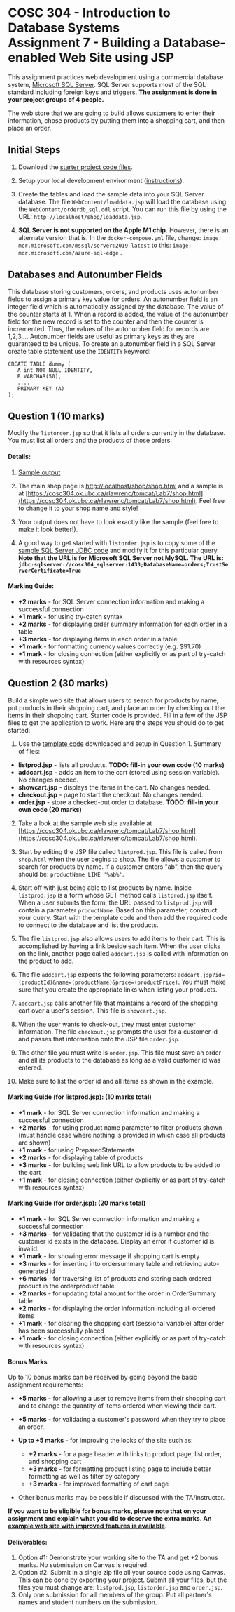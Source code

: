 # COSC 304 - Introduction to Database Systems<br>Assignment 7 - Building a Database-enabled Web Site using JSP

This assignment practices web development using a commercial database system, [Microsoft SQL Server](https://www.microsoft.com/en-ca/sql-server)</a>. SQL Server supports most of the SQL standard including foreign keys and triggers.  **The assignment is done in your project groups of 4 people.**</p>

The web store that we are going to build allows customers to enter their information, chose products by putting them into a shopping cart, and then place an order.

## Initial Steps


1. Download the [starter project code files](304_lab7_starter_java.zip). 

2. Setup your local development environment ([instructions](setup/)). 

3. Create the tables and load the sample data into your SQL Server database.  The file `WebContent/loaddata.jsp` will load the database using the `WebContent/orderdb_sql.ddl` script. You can run this file by using the URL: `http://localhost/shop/loaddata.jsp`.

4. **SQL Server is not supported on the Apple M1 chip.** However, there is an alternate version that is. In the `docker-compose.yml` file, change:
`image: mcr.microsoft.com/mssql/server:2019-latest` to this: `image: mcr.microsoft.com/azure-sql-edge` .


## Databases and Autonumber Fields

This database storing customers, orders, and products uses autonumber fields to assign a primary key value for orders.  An autonumber field is an integer field which is automatically assigned by the database.  The value of the counter starts at 1.  When a record is added, the value of the autonumber field for the new record is set to the counter and then the counter is incremented.  Thus, the values of the autonumber field for records are 1,2,3,...  Autonumber fields are useful as primary keys as they are guaranteed to be unique.  To create an autonumber field in a SQL Server create table statement use the `IDENTITY` keyword: 

```
CREATE TABLE dummy (
   A int NOT NULL IDENTITY,
   B VARCHAR(50),
   ....
   PRIMARY KEY (A)
);
```

## Question 1 (10 marks)

Modify the `listorder.jsp` so that it lists all orders currently in the database. You must list all orders and the products of those orders.

#### Details:

1. [Sample output](https://cosc304.ok.ubc.ca/rlawrenc/tomcat/Lab7/listorder.jsp)

2. The main shop page is [http://localhost/shop/shop.html](http://localhost/shop/shop.html) and a sample is at [https://cosc304.ok.ubc.ca/rlawrenc/tomcat/Lab7/shop.html](https://cosc304.ok.ubc.ca/rlawrenc/tomcat/Lab7/shop.html).  Feel free to change it to your shop name and style!

3. Your output does not have to look exactly like the sample (feel free to make it look better!).

4. A good way to get started with `listorder.jsp` is to copy some of the [sample SQL Server JDBC code](https://github.com/rlawrenc/cosc_304/blob/main/labs/lab6/code/TestJdbcSqlServer.java) and modify it for this particular query. **Note that the URL is for Microsoft SQL Server not MySQL. The URL is: ``jdbc:sqlserver://cosc304_sqlserver:1433;DatabaseName=orders;TrustServerCertificate=True``**</li>


#### Marking Guide:

- **+2 marks** - for SQL Server connection information and making a successful connection
- **+1 mark** - for using try-catch syntax
- **+2 marks** - for displaying order summary information for each order in a table
- **+3 marks** - for displaying items in each order in a table
- **+1 mark** - for formatting currency values correctly (e.g. $91.70)
- **+1 mark** - for closing connection (either explicitly or as part of try-catch with resources syntax)

## Question 2 (30 marks)

Build a simple web site that allows users to search for products by name, put products in their shopping cart, and place an order by checking out the items in their shopping cart. Starter code is provided. Fill in a few of the JSP files to get the application to work.  Here are the steps you should do to get started:

1. Use the [template code](304_lab7_starter_java.zip) downloaded and setup in Question 1. Summary of files:

- **listprod.jsp** - lists all products.  **TODO: fill-in your own code (10 marks)**
- **addcart.jsp** - adds an item to the cart (stored using session variable).  No changes needed.
- **showcart.jsp** - displays the items in the cart.  No changes needed.
- **checkout.jsp** - page to start the checkout.  No changes needed.
- **order.jsp** - store a checked-out order to database. **TODO: fill-in your own code (20 marks)**

2. Take a look at the sample web site available at [https://cosc304.ok.ubc.ca/rlawrenc/tomcat/Lab7/shop.html](https://cosc304.ok.ubc.ca/rlawrenc/tomcat/Lab7/shop.html).

3. Start by editing the JSP file called `listprod.jsp`.  This file is called from `shop.html` when the user begins to shop.  The file allows a customer to search for products by name.  If a customer enters "ab", then the query should be: `productName LIKE '%ab%'`.

4. Start off with just being able to list products by name.  Inside `listprod.jsp` is a form whose GET method calls `listprod.jsp` itself.  When a user submits the form, the URL passed to `listprod.jsp` will contain a parameter `productName`.  Based on this parameter, construct your query. Start with the template code and then add the required code to connect to the database and list the products.

5. The file `listprod.jsp` also allows users to add items to their cart. This is accomplished by having a link beside each item. When the user clicks on the link, another page called `addcart.jsp` is called with information on the product to add.

6. The file `addcart.jsp` expects the following parameters: `addcart.jsp?id=(productId)&name=(productName)&price=(productPrice)`.  You must make sure that you create the appropriate links when listing your products.

7. `addcart.jsp` calls another file that maintains a record of the shopping cart over a user's session.  This file is `showcart.jsp`.

8. When the user wants to check-out, they must enter customer information.  The file `checkout.jsp` prompts the user for a customer id and passes that information onto the JSP file `order.jsp`.

9. The other file you must write is `order.jsp`. This file must save an order and all its products to the database as long as a valid customer id was entered.

10. Make sure to list the order id and all items as shown in the example.


#### Marking Guide (for listprod.jsp): (10 marks total)

- **+1 mark** - for SQL Server connection information and making a successful connection
- **+2 marks** - for using product name parameter to filter products shown (must handle case where nothing is provided in which case all products are shown)
- **+1 mark** - for using PreparedStatements
- **+2 marks** - for displaying table of products
- **+3 marks** - for building web link URL to allow products to be added to the cart
- **+1 mark** - for closing connection (either explicitly or as part of try-catch with resources syntax)

#### Marking Guide (for order.jsp): (20 marks total)

- **+1 mark** - for SQL Server connection information and making a successful connection
- **+3 marks** - for validating that the customer id is a number and the customer id exists in the database. Display an error if customer id is invalid.
- **+1 mark** - for showing error message if shopping cart is empty
- **+3 marks** - for inserting into ordersummary table and retrieving auto-generated id
- **+6 marks** - for traversing list of products and storing each ordered product in the orderproduct table
- **+2 marks** - for updating total amount for the order in OrderSummary table
- **+2 marks** - for displaying the order information including all ordered items
- **+1 mark** - for clearing the shopping cart (sessional variable) after order has been successfully placed
- **+1 mark** - for closing connection (either explicitly or as part of try-catch with resources syntax)


#### Bonus Marks

Up to 10 bonus marks can be received by going beyond the basic assignment requirements:

- **+5 marks** - for allowing a user to remove items from their shopping cart and to change the quantity of items ordered when viewing their cart.
- **+5 marks** - for validating a customer's password when they try to place an order.
- **Up to +5 marks** - for improving the looks of the site such as:
	- **+2 marks** - for a page header with links to product page, list order, and shopping cart
	- **+3 marks** - for formatting product listing page to include better formatting as well as filter by category	
	- **+3 marks** - for improved formatting of cart page		

- Other bonus marks may be possible if discussed with the TA/instructor.

**If you want to be eligible for bonus marks, please note that on your assignment and explain what you did to deserve the extra marks.  An [example web site with improved features is available](https://cosc304.ok.ubc.ca/rlawrenc/tomcat/Lab7/bonus/shop.html).**

#### Deliverables:

1. Option #1: Demonstrate your working site to the TA and get +2 bonus marks. No submission on Canvas is required.
2. Option #2: Submit in a single zip file all your source code using Canvas. This can be done by exporting your project. Submit all your files, but the files you must change are: `listprod.jsp`, `listorder.jsp` and `order.jsp`.
3. Only one submission for all members of the group. Put all partner's names and student numbers on the submission.
